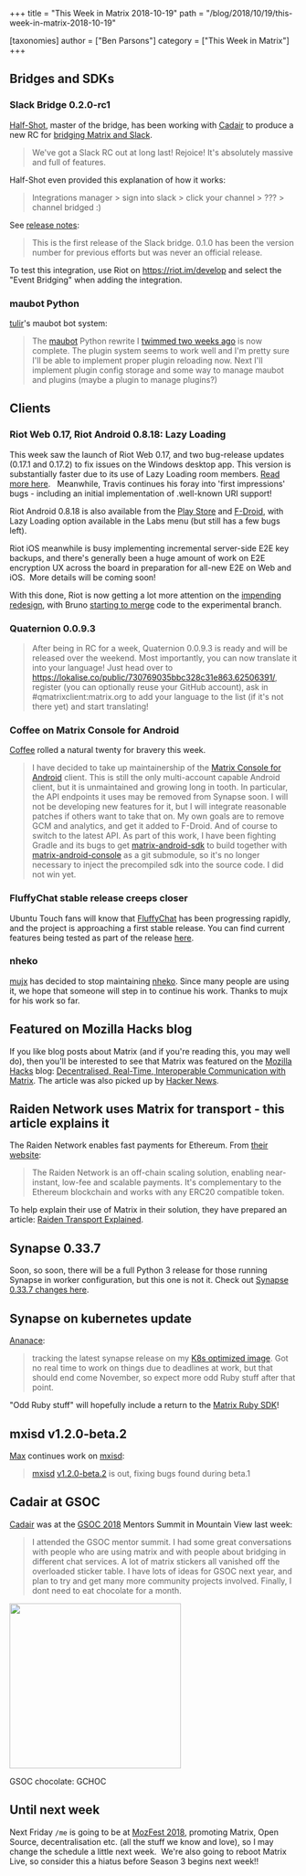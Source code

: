 +++
title = "This Week in Matrix 2018-10-19"
path = "/blog/2018/10/19/this-week-in-matrix-2018-10-19"

[taxonomies]
author = ["Ben Parsons"]
category = ["This Week in Matrix"]
+++

## Bridges and SDKs

### Slack Bridge 0.2.0-rc1

<a href="https://matrix.to/#/@Half-Shot:half-shot.uk">Half-Shot</a>, master of the bridge, has been working with <a href="https://matrix.to/#/@cadair:cadair.com">Cadair</a> to produce a new RC for <a href="https://github.com/matrix-org/matrix-appservice-slack">bridging Matrix and Slack</a>.

> We've got a Slack RC out at long last! Rejoice! It's absolutely massive and full of features.

Half-Shot even provided this explanation of how it works:

> Integrations manager &gt; sign into slack &gt; click your channel &gt; ??? &gt; channel bridged :)

See <a href="https://github.com/matrix-org/matrix-appservice-slack/releases/tag/0.2.0-rc1">release notes</a>:

> This is the first release of the Slack bridge. 0.1.0 has been the version number for previous efforts but was never an official release.

To test this integration, use Riot on <a href="https://riot.im/develop">https://riot.im/develop</a> and select the "Event Bridging" when adding the integration.

### maubot Python

<a href="https://matrix.to/#/@tulir:maunium.net">tulir</a>'s maubot bot system:

> The <a href="https://github.com/maubot/maubot">maubot</a> Python rewrite I <a href="/blog/2018/10/05/this-week-in-matrix-2018-10-05/#sdks">twimmed two weeks ago</a> is now complete. The plugin system seems to work well and I'm pretty sure I'll be able to implement proper plugin reloading now.
> Next I'll implement plugin config storage and some way to manage maubot and plugins (maybe a plugin to manage plugins?)

## Clients

### Riot Web 0.17, Riot Android 0.8.18: Lazy Loading

This week saw the launch of Riot Web 0.17, and two bug-release updates (0.17.1 and 0.17.2) to fix issues on the Windows desktop app. This version is substantially faster due to its use of Lazy Loading room members. <a href="https://medium.com/@RiotChat/riot-im-web-0-17-and-ios-0-7-6-smaller-footprint-faster-launch-5ddd18a65abb">Read more here</a>.   Meanwhile, Travis continues his foray into 'first impressions' bugs - including an initial implementation of .well-known URI support!

Riot Android 0.8.18 is also available from the <a href="https://play.google.com/store/apps/details?id=im.vector.app">Play Store</a> and <a href="https://f-droid.org/en/packages/im.vector.alpha/">F-Droid</a>, with Lazy Loading option available in the Labs menu (but still has a few bugs left).

Riot iOS meanwhile is busy implementing incremental server-side E2E key backups, and there's generally been a huge amount of work on E2E encryption UX across the board in preparation for all-new E2E on Web and iOS.  More details will be coming soon!

With this done, Riot is now getting a lot more attention on the <a href="https://medium.com/@RiotChat/a-sneak-peek-at-a-whole-new-riot-im-1114df653782">impending redesign</a>, with Bruno <a href="https://github.com/matrix-org/matrix-react-sdk/pulls?utf8=%E2%9C%93&amp;q=is%3Apr+redesign+author%3Abwindels">starting to merge</a> code to the experimental branch.

### Quaternion 0.0.9.3

> After being in RC for a week, Quaternion 0.0.9.3 is ready and will be released over the weekend. Most importantly, you can now translate it into your language! Just head over to <a href="https://lokalise.co/public/730769035bbc328c31e863.62506391/">https://lokalise.co/public/730769035bbc328c31e863.62506391/</a>, register (you can optionally reuse your GitHub account), ask in #qmatrixclient:matrix.org to add your language to the list (if it's not there yet) and start translating!

### Coffee on Matrix Console for Android

<a href="https://github.com/Matrixcoffee">Coffee</a> rolled a natural twenty for bravery this week.

> I have decided to take up maintainership of the <a href="https://github.com/matrix-org/matrix-android-console">Matrix Console for Android</a> client. This is still the only multi-account capable Android client, but it is unmaintained and growing long in tooth. In particular, the API endpoints it uses may be removed from Synapse soon.
> I will not be developing new features for it, but I will integrate reasonable patches if others want to take that on.
> My own goals are to remove GCM and analytics, and get it added to F-Droid. And of course to switch to the latest API.
> As part of this work, I have been fighting Gradle and its bugs to get <a href="https://github.com/matrix-org/matrix-android-sdk">matrix-android-sdk</a> to build together with <a href="https://github.com/matrix-org/matrix-android-console">matrix-android-console</a> as a git submodule, so it's no longer necessary to inject the precompiled sdk into the source code. I did not win yet.

### FluffyChat stable release creeps closer

Ubuntu Touch fans will know that <a href="https://github.com/ChristianPauly/fluffychat">FluffyChat</a> has been progressing rapidly, and the project is approaching a first stable release. You can find current features being tested as part of the release <a href="https://github.com/ChristianPauly/fluffychat/blob/master/CHANGELOG.md">here</a>.

### nheko

<a href="https://matrix.to/#/@mujx:matrix.org">mujx</a> has decided to stop maintaining <a href="https://github.com/mujx/nheko">nheko</a>. Since many people are using it, we hope that someone will step in to continue his work. Thanks to mujx for his work so far.

## Featured on Mozilla Hacks blog

If you like blog posts about Matrix (and if you're reading this, you may well do), then you'll be interested to see that Matrix was featured on the <a href="https://hacks.mozilla.org/">Mozilla Hacks</a> blog: <a href="https://hacks.mozilla.org/2018/10/dweb-decentralised-real-time-interoperable-communication-with-matrix/">Decentralised, Real-Time, Interoperable Communication with Matrix</a>. The article was also picked up by <a href="https://news.ycombinator.com/item?id=18240253">Hacker News</a>.

## Raiden Network uses Matrix for transport - this article explains it

The Raiden Network enables fast payments for Ethereum. From <a href="https://raiden.network/">their website</a>:

> The Raiden Network is an off-chain scaling solution, enabling near-instant, low-fee and scalable payments. It's complementary to the Ethereum blockchain and works with any ERC20 compatible token.

To help explain their use of Matrix in their solution, they have prepared an article: <a href="https://medium.com/raiden-network/raiden-transport-explained-939d7741b6f4">Raiden Transport Explained</a>.

## Synapse 0.33.7

Soon, so soon, there will be a full Python 3 release for those running Synapse in worker configuration, but this one is not it. Check out <a href="/blog/2018/10/18/synapse-0-33-7-released/">Synapse 0.33.7 changes here</a>.

## Synapse on kubernetes update

<a href="https://github.com/ananace/">Ananace</a>:

> tracking the latest synapse release on my <a href="https://github.com/ananace/matrix-synapse">K8s optimized image</a>. Got no real time to work on things due to deadlines at work, but that should end come November, so expect more odd Ruby stuff after that point.

"Odd Ruby stuff" will hopefully include a return to the <a href="https://github.com/ananace/ruby-matrix-sdk">Matrix Ruby SDK</a>!

## mxisd v1.2.0-beta.2

<a href="https://matrix.to/#/@max:kamax.io">Max</a> continues work on <a href="https://github.com/kamax-io/mxisd">mxisd</a>:

> <a href="https://github.com/kamax-matrix/mxisd">mxisd</a> <a href="https://github.com/kamax-matrix/mxisd/releases/tag/v1.2.0-beta.2">v1.2.0-beta.2</a> is out, fixing bugs found during beta.1

## Cadair at GSOC

<a href="https://matrix.to/#/@cadair:cadair.com">Cadair</a> was at the <a href="https://summerofcode.withgoogle.com/projects/?sp-search=matrix">GSOC 2018</a> Mentors Summit in Mountain View last week:

> I attended the GSOC mentor summit. I had some great conversations with people who are using matrix and with people about bridging in different chat services. A lot of matrix stickers all vanished off the overloaded sticker table. I have lots of ideas for GSOC next year, and plan to try and get many more community projects involved. Finally, I dont need to eat chocolate for a month.

<a style="font-weight: bold;" href="/blog/wp-content/uploads/2018/10/gsoc-chocolate.jpg"><img class="alignnone wp-image-3650 size-medium" src="/blog/wp-content/uploads/2018/10/gsoc-chocolate-300x289.jpg" alt="" width="300" height="289" /></a>

GSOC chocolate: GCHOC

## Until next week

Next Friday <code>/me</code> is going to be at <a href="https://mozillafestival.org/">MozFest 2018</a>, promoting Matrix, Open Source, decentralisation etc. (all the stuff we know and love), so I may change the schedule a little next week.  We're also going to reboot Matrix Live, so consider this a hiatus before Season 3 begins next week!!
